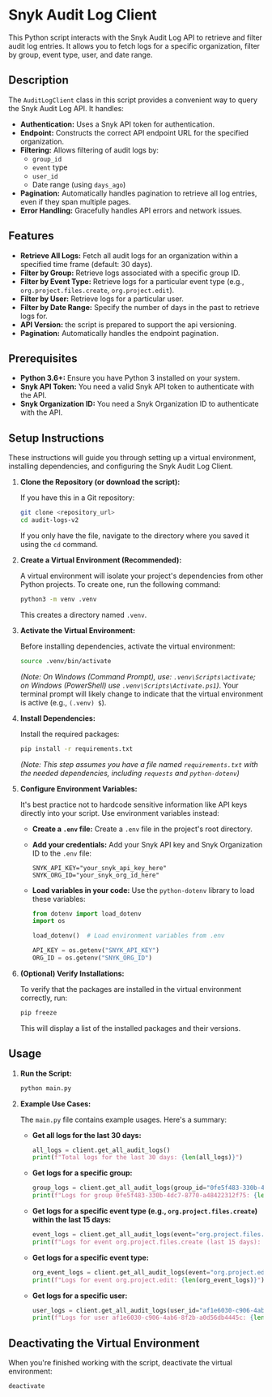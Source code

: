 # Snyk Audit Log Client

This Python script interacts with the Snyk Audit Log API to retrieve and filter audit log entries. It allows you to fetch logs for a specific organization, filter by group, event type, user, and date range.

## Description

The `AuditLogClient` class in this script provides a convenient way to query the Snyk Audit Log API. It handles:

*   **Authentication:** Uses a Snyk API token for authentication.
*   **Endpoint:** Constructs the correct API endpoint URL for the specified organization.
*   **Filtering:** Allows filtering of audit logs by:
    *   `group_id`
    *   `event` type
    *   `user_id`
    *   Date range (using `days_ago`)
*   **Pagination:** Automatically handles pagination to retrieve all log entries, even if they span multiple pages.
*   **Error Handling:** Gracefully handles API errors and network issues.

## Features

*   **Retrieve All Logs:** Fetch all audit logs for an organization within a specified time frame (default: 30 days).
*   **Filter by Group:** Retrieve logs associated with a specific group ID.
*   **Filter by Event Type:** Retrieve logs for a particular event type (e.g., `org.project.files.create`, `org.project.edit`).
*   **Filter by User:** Retrieve logs for a particular user.
*   **Filter by Date Range:** Specify the number of days in the past to retrieve logs for.
*   **API Version:** the script is prepared to support the api versioning.
*   **Pagination:** Automatically handles the endpoint pagination.

## Prerequisites

*   **Python 3.6+:** Ensure you have Python 3 installed on your system.
*   **Snyk API Token:** You need a valid Snyk API token to authenticate with the API.
*   **Snyk Organization ID:** You need a Snyk Organization ID to authenticate with the API.

## Setup Instructions

These instructions will guide you through setting up a virtual environment, installing dependencies, and configuring the Snyk Audit Log Client.

1.  **Clone the Repository (or download the script):**

    If you have this in a Git repository:

    ```bash
    git clone <repository_url>
    cd audit-logs-v2
    ```

    If you only have the file, navigate to the directory where you saved it using the `cd` command.

2.  **Create a Virtual Environment (Recommended):**

    A virtual environment will isolate your project's dependencies from other Python projects. To create one, run the following command:

    ```bash
    python3 -m venv .venv
    ```
    This creates a directory named `.venv`.

3.  **Activate the Virtual Environment:**

    Before installing dependencies, activate the virtual environment:

    ```bash
    source .venv/bin/activate
    ```

    *(Note: On Windows (Command Prompt), use: `.venv\Scripts\activate`; on Windows (PowerShell) use `.venv\Scripts\Activate.ps1`)*.
    Your terminal prompt will likely change to indicate that the virtual environment is active (e.g., `(.venv) $`).

4.  **Install Dependencies:**

    Install the required packages:

    ```bash
    pip install -r requirements.txt
    ```
    *(Note: This step assumes you have a file named `requirements.txt` with the needed dependencies, including `requests` and `python-dotenv`)*

5.  **Configure Environment Variables:**

    It's best practice not to hardcode sensitive information like API keys directly into your script. Use environment variables instead:

    *   **Create a `.env` file:** Create a `.env` file in the project's root directory.
    *   **Add your credentials:** Add your Snyk API key and Snyk Organization ID to the `.env` file:

        ```
        SNYK_API_KEY="your_snyk_api_key_here"
        SNYK_ORG_ID="your_snyk_org_id_here"
        ```

    *   **Load variables in your code:** Use the `python-dotenv` library to load these variables:

        ```python
        from dotenv import load_dotenv
        import os

        load_dotenv()  # Load environment variables from .env

        API_KEY = os.getenv("SNYK_API_KEY")
        ORG_ID = os.getenv("SNYK_ORG_ID")
        ```

6.  **(Optional) Verify Installations:**

    To verify that the packages are installed in the virtual environment correctly, run:

    ```bash
    pip freeze
    ```

    This will display a list of the installed packages and their versions.

## Usage

1.  **Run the Script:**

    ```bash
    python main.py
    ```

2.  **Example Use Cases:**

    The `main.py` file contains example usages. Here's a summary:

    *   **Get all logs for the last 30 days:**

        ```python
        all_logs = client.get_all_audit_logs()
        print(f"Total logs for the last 30 days: {len(all_logs)}")
        ```

    *   **Get logs for a specific group:**

        ```python
        group_logs = client.get_all_audit_logs(group_id="0fe5f483-330b-4dc7-8770-a48422312f75")
        print(f"Logs for group 0fe5f483-330b-4dc7-8770-a48422312f75: {len(group_logs)}")
        ```

    *   **Get logs for a specific event type (e.g., `org.project.files.create`) within the last 15 days:**

        ```python
        event_logs = client.get_all_audit_logs(event="org.project.files.create", days_ago=15)
        print(f"Logs for event org.project.files.create (last 15 days): {len(event_logs)}")
        ```

    *   **Get logs for a specific event type:**

        ```python
        org_event_logs = client.get_all_audit_logs(event="org.project.edit")
        print(f"Logs for event org.project.edit: {len(org_event_logs)}")
        ```

    *   **Get logs for a specific user:**

        ```python
        user_logs = client.get_all_audit_logs(user_id="af1e6030-c906-4ab6-8f2b-a0d56db4445c")
        print(f"Logs for user af1e6030-c906-4ab6-8f2b-a0d56db4445c: {len(user_logs)}")
        ```

## Deactivating the Virtual Environment

When you're finished working with the script, deactivate the virtual environment:

```bash
deactivate
